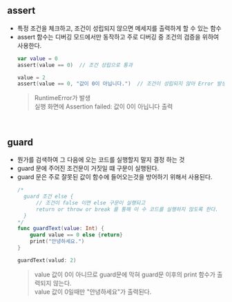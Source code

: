 ## assert
* 특정 조건을 체크하고, 조건이 성립되지 않으면 메세지를 출력하게 할 수 있는 함수
* assert 함수는 디버깅 모드에서만 동작하고 주로 디버깅 중 조건의 검증을 위하여 사용한다.
  ```Swift
  var value = 0
  assert(value == 0)  // 조건 성립으로 통과

  value = 2
  assert(value == 0, "값이 0이 아닙니다.")  // 조건이 성립되지 않아 Error 발생      
  ``` 
  > RuntimeError가 발생   
  실행 화면에 Assertion failed: 값이 0이 아닙니다 출력
  
<br>

## guard
* 뭔가를 검색하여 그 다음에 오는 코드를 실행할지 말지 결정 하는 것
* guard 문에 주어진 조건문이 거짓일 떄 구문이 실행된다.
* guard 문은 주로 잘못된 값이 함수에 들어오는것을 방어하기 위해서 사용된다.
  ```Swift
  /*
    guard 조건 else {
        // 조건이 false 이면 else 구문이 실행되고
        return or throw or break 를 통해 이 수 코드를 실행하지 않도록 한다.
    }
  */
  func guardText(value: Int) {
      guard value == 0 else {return}
      print("안녕하세요.")
  } 

  guardText(valud: 2)
  ``` 
  > value 값이 0이 아니므로 guard문에 막혀 guard문 이후의 print 함수가 출력되지 않는다.   
  value 값이 0일때만 "안녕하세요"가 출력된다.  